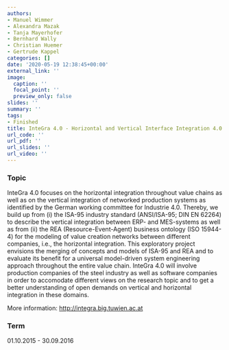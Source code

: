 ```yaml
---
authors:
- Manuel Wimmer
- Alexandra Mazak
- Tanja Mayerhofer
- Bernhard Wally
- Christian Huemer
- Gertrude Kappel
categories: []
date: '2020-05-19 12:38:45+00:00'
external_link: ''
image:
  caption: ''
  focal_point: ''
  preview_only: false
slides: ''
summary: ''
tags:
- Finished
title: InteGra 4.0 - Horizontal and Vertical Interface Integration 4.0
url_code: ''
url_pdf: ''
url_slides: ''
url_video: ''
---
```


### Topic

InteGra 4.0 focuses on the horizontal integration throughout value chains as well as on the vertical integration of networked production systems as identified by the German working committee for Industrie 4.0. Thereby, we build up from (i) the ISA-95 industry standard (ANSI/ISA-95; DIN EN 62264) to describe the vertical integration between ERP- and MES-systems as well as from (ii) the REA (Resource-Event-Agent) business ontology (ISO 15944-4) for the modeling of value creation networks between different companies, i.e., the horizontal integration. This exploratory project envisions the merging of concepts and models of ISA-95 and REA and to evaluate its benefit for a universal model-driven system engineering approach throughout the entire value chain. InteGra 4.0 will involve production companies of the steel industry as well as software companies in order to accomodate different views on the research topic and to get a better understanding of open demands on vertical and horizontal integration in these domains.

More information: [http://integra.big.tuwien.ac.at ](http://integra.big.tuwien.ac.at)

### Term

01.10.2015 - 30.09.2016